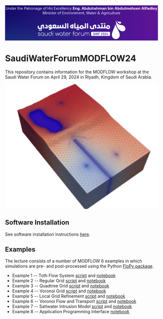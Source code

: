 ![alt](images/header.png)

# SaudiWaterForumMODFLOW24

This repository contains information for the MODFLOW workshop at the Saudi Water Forum on April 29, 2024 in Riyadh, Kingdom of Saudi Arabia.

![alt](images/grid.png)

## Software Installation

See software installation instructions [here](./software.md).

## Examples

The lecture consists of a number of MODFLOW 6 examples in which simulations are pre- and post-processed using the Python [FloPy package](https://github.com/modflowpy/flopy).  

* Example 1 -- Toth Flow System [script](./scripts/ex1.py) and [notebook](./notebooks/ex1.ipynb)
* Example 2 -- Regular Grid [script](./scripts/ex2.py) and [notebook](./notebooks/ex2.ipynb)
* Example 3 -- Quadtree Grid [script](./scripts/ex3.py) and [notebook](./notebooks/ex3.ipynb)
* Example 4 -- Voronoi Grid [script](./scripts/ex4.py) and [notebook](./notebooks/ex4.ipynb)
* Example 5 -- Local Grid Refinement [script](./scripts/ex5.py) and [notebook](./notebooks/ex5.ipynb)
* Example 6 -- Voronoi Flow and Transport [script](./scripts/ex6.py) and [notebook](./notebooks/ex6.ipynb)
* Example 7 -- Saltwater Intrusion Model [script](./scripts/ex6.py) and [notebook](./notebooks/ex7.ipynb)
* Example 8 -- Application Programming Interface [notebook](./notebooks/ex8.ipynb)


